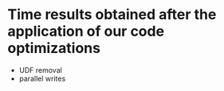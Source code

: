 # Time results obtained after the application of our code optimizations

- UDF removal
- parallel writes
